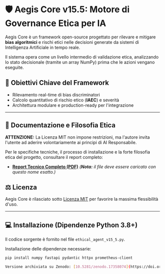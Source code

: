 # 🛡️ Aegis Core v15.5: Motore di Governance Etica per IA

Aegis Core è un framework open-source progettato per rilevare e mitigare **bias algoritmici** e rischi etici nelle decisioni generate da sistemi di Intelligenza Artificiale in tempo reale.

Il sistema opera come un livello intermedio di validazione etica, analizzando lo stato decisionale (tramite un array NumPy) prima che le azioni vengano eseguite.

## 🎯 Obiettivi Chiave del Framework
* Rilevamento real-time di bias discriminatori
* Calcolo quantitativo di rischio etico (**IAEC**) e severità
* Architettura modulare e production-ready per l'integrazione

---

## 📄 Documentazione e Filosofia Etica

**ATTENZIONE:** La Licenza MIT non impone restrizioni, ma l'autore invita l'utente ad aderire volontariamente ai principi di AI Responsabile.

Per le specifiche tecniche, il processo di installazione e la forte filosofia etica del progetto, consultare il report completo:

* **[Report Tecnico Completo (PDF)](./Report%20tecnico%20Aegis%20Core%20v15.5%20.PDF)** *(**Nota:** il file deve essere caricato con questo nome esatto.)*

## ⚖️ Licenza
Aegis Core è rilasciato sotto [Licenza MIT](./LICENSE) per favorire la massima flessibilità d'uso.

---

## 💻 Installazione (Dipendenze Python 3.8+)
Il codice sorgente è fornito nel file `ethical_agent_v15_5.py`.

Installazione delle dipendenze necessarie:
```bash
pip install numpy fastapi pydantic httpx prometheus-client

Versione archiviata su Zenodo: [10.5281/zenodo.17358074](https://doi.org/10.5281/zenodo.17358074)
